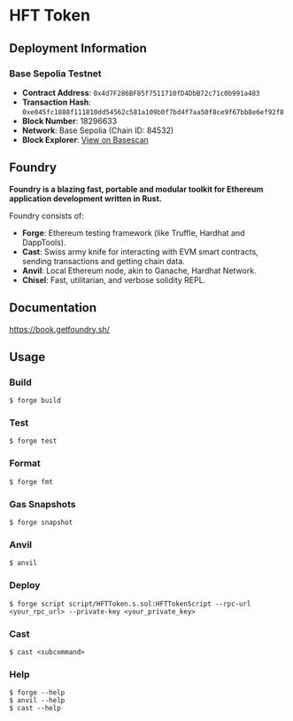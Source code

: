 # HFT Token

## Deployment Information

### Base Sepolia Testnet
- **Contract Address**: `0x4d7F286BF85f7511710fD4DbB72c71c0b991a483`
- **Transaction Hash**: `0xe045fc1888f111810dd54562c581a109b0f7bd4f7aa50f8ce9f67bb8e6ef92f8`
- **Block Number**: 18296633
- **Network**: Base Sepolia (Chain ID: 84532)
- **Block Explorer**: [View on Basescan](https://sepolia.basescan.org/address/0x4d7F286BF85f7511710fD4DbB72c71c0b991a483)

## Foundry

**Foundry is a blazing fast, portable and modular toolkit for Ethereum application development written in Rust.**

Foundry consists of:

-   **Forge**: Ethereum testing framework (like Truffle, Hardhat and DappTools).
-   **Cast**: Swiss army knife for interacting with EVM smart contracts, sending transactions and getting chain data.
-   **Anvil**: Local Ethereum node, akin to Ganache, Hardhat Network.
-   **Chisel**: Fast, utilitarian, and verbose solidity REPL.

## Documentation

https://book.getfoundry.sh/

## Usage

### Build

```shell
$ forge build
```

### Test

```shell
$ forge test
```

### Format

```shell
$ forge fmt
```

### Gas Snapshots

```shell
$ forge snapshot
```

### Anvil

```shell
$ anvil
```

### Deploy

```shell
$ forge script script/HFTToken.s.sol:HFTTokenScript --rpc-url <your_rpc_url> --private-key <your_private_key>
```

### Cast

```shell
$ cast <subcommand>
```

### Help

```shell
$ forge --help
$ anvil --help
$ cast --help

